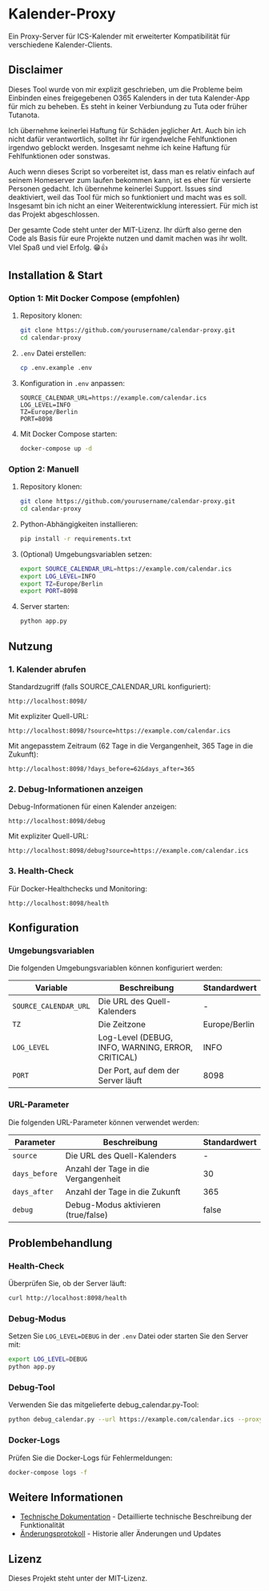# Kalender-Proxy

Ein Proxy-Server für ICS-Kalender mit erweiterter Kompatibilität für verschiedene Kalender-Clients.

## Disclaimer
Dieses Tool wurde von mir explizit geschrieben, um die Probleme beim Einbinden eines freigegebenen O365 Kalenders in der tuta Kalender-App für mich zu beheben. Es steht in keiner Verbiundung zu Tuta oder früher Tutanota.

Ich übernehme keinerlei Haftung für Schäden jeglicher Art. Auch bin ich nicht dafür verantwortlich, solltet ihr für irgendwelche Fehlfunktionen irgendwo geblockt werden. Insgesamt nehme ich keine Haftung für Fehlfunktionen oder sonstwas.

Auch wenn dieses Script so vorbereitet ist, dass man es relativ einfach auf seinem Homeserver zum laufen bekommen kann, ist es eher für versierte Personen gedacht. Ich übernehme keinerlei Support. Issues sind deaktiviert, weil das Tool für mich so funktioniert und macht was es soll. Insgesamt bin ich nicht an einer Weiterentwicklung interessiert. Für mich ist das Projekt abgeschlossen.

Der gesamte Code steht unter der MIT-Lizenz. Ihr dürft also gerne den Code als Basis für eure Projekte nutzen und damit machen was ihr wollt. VIel Spaß und viel Erfolg. 😁👍 

## Installation & Start

### Option 1: Mit Docker Compose (empfohlen)

1. Repository klonen:
   ```bash
   git clone https://github.com/yourusername/calendar-proxy.git
   cd calendar-proxy
   ```

2. `.env` Datei erstellen:
   ```bash
   cp .env.example .env
   ```

3. Konfiguration in `.env` anpassen:
   ```
   SOURCE_CALENDAR_URL=https://example.com/calendar.ics
   LOG_LEVEL=INFO
   TZ=Europe/Berlin
   PORT=8098
   ```

4. Mit Docker Compose starten:
   ```bash
   docker-compose up -d
   ```

### Option 2: Manuell

1. Repository klonen:
   ```bash
   git clone https://github.com/yourusername/calendar-proxy.git
   cd calendar-proxy
   ```

2. Python-Abhängigkeiten installieren:
   ```bash
   pip install -r requirements.txt
   ```

3. (Optional) Umgebungsvariablen setzen:
   ```bash
   export SOURCE_CALENDAR_URL=https://example.com/calendar.ics
   export LOG_LEVEL=INFO
   export TZ=Europe/Berlin
   export PORT=8098
   ```

4. Server starten:
   ```bash
   python app.py
   ```

## Nutzung

### 1. Kalender abrufen

Standardzugriff (falls SOURCE_CALENDAR_URL konfiguriert):
```
http://localhost:8098/
```

Mit expliziter Quell-URL:
```
http://localhost:8098/?source=https://example.com/calendar.ics
```

Mit angepasstem Zeitraum (62 Tage in die Vergangenheit, 365 Tage in die Zukunft):
```
http://localhost:8098/?days_before=62&days_after=365
```

### 2. Debug-Informationen anzeigen

Debug-Informationen für einen Kalender anzeigen:
```
http://localhost:8098/debug
```

Mit expliziter Quell-URL:
```
http://localhost:8098/debug?source=https://example.com/calendar.ics
```

### 3. Health-Check

Für Docker-Healthchecks und Monitoring:
```
http://localhost:8098/health
```

## Konfiguration

### Umgebungsvariablen

Die folgenden Umgebungsvariablen können konfiguriert werden:

| Variable | Beschreibung | Standardwert |
|----------|--------------|--------------|
| `SOURCE_CALENDAR_URL` | Die URL des Quell-Kalenders | - |
| `TZ` | Die Zeitzone | Europe/Berlin |
| `LOG_LEVEL` | Log-Level (DEBUG, INFO, WARNING, ERROR, CRITICAL) | INFO |
| `PORT` | Der Port, auf dem der Server läuft | 8098 |

### URL-Parameter

Die folgenden URL-Parameter können verwendet werden:

| Parameter | Beschreibung | Standardwert |
|-----------|--------------|--------------|
| `source` | Die URL des Quell-Kalenders | - |
| `days_before` | Anzahl der Tage in die Vergangenheit | 30 |
| `days_after` | Anzahl der Tage in die Zukunft | 365 |
| `debug` | Debug-Modus aktivieren (true/false) | false |

## Problembehandlung

### Health-Check

Überprüfen Sie, ob der Server läuft:
```bash
curl http://localhost:8098/health
```

### Debug-Modus

Setzen Sie `LOG_LEVEL=DEBUG` in der `.env` Datei oder starten Sie den Server mit:
```bash
export LOG_LEVEL=DEBUG
python app.py
```

### Debug-Tool

Verwenden Sie das mitgelieferte debug_calendar.py-Tool:
```bash
python debug_calendar.py --url https://example.com/calendar.ics --proxy-url http://localhost:8098
```

### Docker-Logs

Prüfen Sie die Docker-Logs für Fehlermeldungen:
```bash
docker-compose logs -f
```

## Weitere Informationen

- [Technische Dokumentation](technical.md) - Detaillierte technische Beschreibung der Funktionalität
- [Änderungsprotokoll](changelog.md) - Historie aller Änderungen und Updates

## Lizenz

Dieses Projekt steht unter der MIT-Lizenz.
